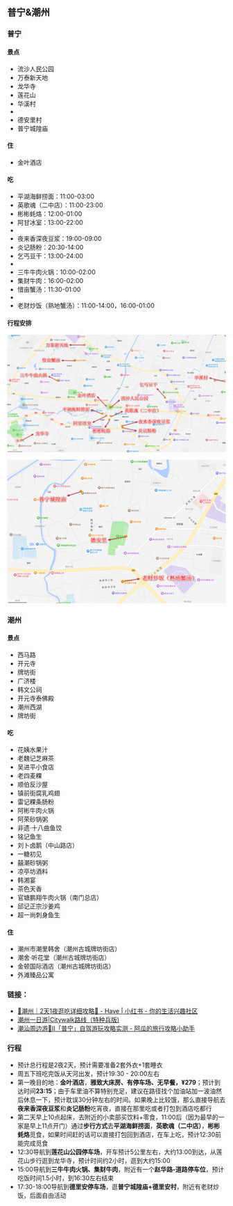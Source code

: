 ## 普宁&潮州

### 普宁

#### 景点

- 流沙人民公园
- 万泰新天地
- 龙华寺
- 莲花山
- 华溪村
- 
- 德安里村
- 普宁城隍庙



#### 住

- 金叶酒店



#### 吃

- 平湖海鲜捞面：11:00-03:00
- 英歌魂（二中店）：11:00-23:00
- 彬彬蚝烙：12:00-01:00
- 阿甘冰室：13:00-22:00
- 
- 夜来香深夜豆浆：19:00-09:00
- 炎记肠粉：20:30-14:00
- 乞丐豆干：13:00-24:00
- 
- 三牛牛肉火锅：10:00-02:00
- 集财牛肉：16:00-02:00
- 惜亩蟹汤：11:30-01:00
- 
- 老财炒饭（熟地蟹汤）：11:00-14:00，16:00-01:00



#### 行程安排

![南澳景点分布图](../images/普宁旅游景点1.png)

![南澳景点分布图](../images/普宁旅游景点2.png)



### 潮州

#### 景点

- 西马路
- 开元寺
- 牌坊街
- 广济楼
- 韩文公祠
- 开元寺泰佛殿
- 潮州西湖
- 牌坊街



#### 吃

- 花姨水果汁
- 老魏记芝麻茶
- 吴进平小食店
- 老四麦粿
- 顺伯反沙屋
- 镇前街腐乳鸡翅
- 雷记粿条肠粉
- 阿彬牛肉火锅
- 阿荣砂锅粥
- 非遗·十八曲鱼饺
- 铭记鱼生
- 刘卜卤鹅（中山路店）
- 一糖初见
- 囍潮砂锅粥
- 凉亭坊酒料
- 韩湘宴
- 茶色天香
- 官塘鹏翔牛肉火锅（南门总店）
- 邱记正宗沙姜鸡
- 超一尚刺身鱼生



#### 住

- 潮州市潮里韩舍（潮州古城牌坊街店）
- 潮舍·听花堂（潮州古城牌坊街店）
- 金顿国际酒店（潮州古城牌坊街店）
- 外滩臻品公寓



### 链接：

- [📍潮州｜2天1夜逛吃详细攻略👏 - Have | 小红书 - 你的生活兴趣社区](https://www.xiaohongshu.com/discovery/item/687b63a7000000001d00c8aa?source=webshare&xhsshare=pc_web&xsec_token=ABgOCdJPJ7j3murXR2h3NpcOpsLF3_24xzpKFf8a3HpwE=&xsec_source=pc_share)
- [潮州一日游|Citywalk路线（特种兵版)](https://www.xiaohongshu.com/discovery/item/688c70c3000000000403f34d?source=webshare&xhsshare=pc_web&xsec_token=ABhjWUugL0vrZhokhpIiWNw6z1te-2XP7kNWEYfenBCNM=&xsec_source=pc_share)
- [潮汕周边游🌿Ⅱ「普宁」自驾游玩攻略实测 - 阿瓜的旅行攻略小助手 ](https://www.xiaohongshu.com/discovery/item/670a4c51000000001b03d10f?source=webshare&xhsshare=pc_web&xsec_token=ABh7A6ownrEDHMxNzrMLA_oPX-C9l0Dk56G1o-cnrliQg=&xsec_source=pc_share)



### 行程

- 预计总行程是2夜2天，预计需要准备2套外衣+1套睡衣
- 周五下班吃完饭从天河出发，预计19:30 - 20:00左右
- 第一晚目的地：**金叶酒店**，**雅致大床房、有停车场、无早餐，¥279**；预计到达时间**23:15**；由于车里油不算特别充足，建议在路径找个加油站加一波油然后休息一下，预计耽误30分钟左右的时间。如果晚上比较饿，那么直接导航去**夜来香深夜豆浆**和**炎记肠粉**吃宵夜，直接在那里吃或者打包到酒店吃都行
- 第二天早上10点起床，去附近的小卖部买饮料+零食，11:00后（因为最早的一家是早上11点开门）通过**步行方式**去**平湖海鲜捞面**，**英歌魂（二中店）**，**彬彬蚝烙**觅食，如果时间赶的话可以直接打包回到酒店，在车上吃，预计12:30前能完成觅食
- 12:30导航到**莲花山公园停车场**，开车预计5公里左右，大约13:00到达，从莲花山步行逛到龙华寺，预计时间约2小时，逛到大约15:00
- 15:00导航到**三牛牛肉火锅、集财牛肉**，附近有一个**赵华路-道路停车位**，预计吃饭时间1.5小时，到16:30左右结束
- 17:30-18:00导航到**德里安停车场**，逛**普宁城隍庙+德里安村**，附近有老财炒饭，后面自由活动
